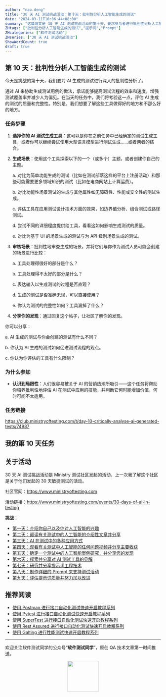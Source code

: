 ```yaml
---
author: "nao.deng"
title: "30 天 AI 测试挑战活动：第十天：批判性分析人工智能生成的测试"
date: "2024-03-11T10:06:44+08:00"
summary: "这篇博文是 30 天 AI 测试挑战活动的第十天，要求参与者进行批判性分析人工智能生成的测试。博文可能包括作者对由 AI 生成的测试的评估，包括其准确性、完整性、覆盖范围等方面。通过分享批判性分析的结果，读者将了解作者对于 AI 生成测试的深度理解和看法。这个系列活动有望为测试专业人士提供一个深入了解 AI 测试生成结果的实际案例，并促使更多关于提高 AI 生成测试质量的讨论。"
ZHtags: ["批判性分析人工智能生成的测试","提示词","Prompt"]
ZHcategories: ["软件测试活动"]
ZHseries: ["30 天 AI 测试挑战活动"]
ShowWordCount: true
draft: true
---
```


## 第 10 天：批判性分析人工智能生成的测试

今天是挑战的第十天，我们要对 AI 生成的测试进行深入的批判性分析了。

通过 AI 来协助生成测试用例的做法，承诺能够提高测试流程的效率和速度，增强测试覆盖率并减少人为偏见。在当天的任务中，我们将考验这一点，评估 AI 生成的测试的质量和完整性。特别是，我们想要了解这些工具做得好的地方和不那么好的地方。

### 任务步骤

1. **选择你的 AI 测试生成工具**：这可以是你在之前任务中已经确定的测试生成工具，或者你可以继续尝试使用大型语言模型进行测试生成……或者两者的结合。

2. **生成场景**：使用这个工具探索以下的一个（或多个）主题，或者创建你自己的主题。

   a. 对比为简单功能生成的测试（比如在测试部落这样的平台上注册活动）和那些可能需要更多领域知识的测试（比如在电商网站上计算运费）。

   b. 对比功能性场景测试的生成与其他属性如无障碍性、性能或安全性的测试生成。

   c. 评估工具在应用测试设计技术方面的效果，如边界值分析、组合测试或路径测试。

   d. 尝试不同的详细程度提供给工具，看看这如何影响生成测试的质量。

   e. 对比为基于 UI 的场景生成的测试与为 API 级别场景生成的测试。

3. **审核场景**：批判性地审查生成的场景，并将它们与你作为测试人员可能会创建的场景进行比较：

   a. 工具处理得很好的部分是什么？

   b. 工具处理得不太好的部分是什么？

   c. 表达输入以生成测试的过程是否直观？

   d. 生成的测试是否准确无误，可以直接使用？

   e. 你认为测试的完整性如何？工具漏掉了什么？

4. **分享你的发现**：通过回复这个帖子，让社区了解你的发现。

你可以分享：

a. AI 生成的测试与你会创建的测试有什么不同？

b. 你认为 AI 生成的测试如何促进测试流程的观点。

c. 你认为你评估的工具有什么限制？

### 为什么参加

- **认识到局限性**：人们很容易被关于 AI 的营销热潮所吸引——这个任务将帮助你培养批判性地评估 AI 在测试中应用的技能，并判断它何时能增加价值，何时可能不太适用。

### 任务链接

<https://club.ministryoftesting.com/t/day-10-critically-analyse-ai-generated-tests/74987>

## 我的第 10 天任务

## 关于活动

30 天 AI 测试挑战活动是 Ministry 测试社区发起的活动，上一次我了解这个社区是关于他们发起的 30 天敏捷测试的活动。

社区官网：<https://www.ministryoftesting.com>

活动链接：<https://www.ministryoftesting.com/events/30-days-of-ai-in-testing>

**挑战**：

- [第一天：介绍你自己以及你对人工智能的兴趣](https://naodeng.com.cn/zh/posts/event/30-days-of-ai-in-testing-day-1-introduce-yourself-and-your-interest-in-ai/)
- [第二天：阅读有关测试中的人工智能的介绍性文章并分享](https://naodeng.com.cn/zh/posts/event/30-days-of-ai-in-testing-day-2-read-an-introductory-article-on-ai-in-testing-and-share-it/)
- [第三天：AI 在测试中的多种应用方式](https://naodeng.com.cn/zh/posts/event/30-days-of-ai-in-testing-day-3-list-ways-in-which-ai-is-used-in-testing/)
- [第四天：观看有关测试中人工智能的任何问题视频并分享主要收获](https://naodeng.com.cn/zh/posts/event/30-days-of-ai-in-testing-day-4-watch-the-ama-on-artificial-intelligence-in-testing-and-share-your-key-takeaway/)
- [第五天：确定一个测试中的人工智能案例研究，并分享您的发现](https://naodeng.com.cn/zh/posts/event/30-days-of-ai-in-testing-day-5-identify-a-case-study-on-ai-in-testing-and-share-your-findings/)
- [第六天：探索并分享对 AI 测试工具的见解](https://naodeng.com.cn/zh/posts/event/30-days-of-ai-in-testing-day-6-explore-and-share-insights-on-ai-testing-tools/)
- [第七天：研究并分享提示词工程技术](https://naodeng.com.cn/zh/posts/event/30-days-of-ai-in-testing-day-7-research-and-share-prompt-engineering-techniques/)
- [第八天：制作详细的 Prompt 来支持测试活动](https://naodeng.com.cn/zh/posts/event/30-days-of-ai-in-testing-day-8-craft-a-detailed-prompt-to-support-test-activities/)
- [第九天：评估提示词质量并努力加以改进](https://naodeng.com.cn/zh/posts/event/30-days-of-ai-in-testing-day-9-evaluate-prompt-quality-and-try-to-improve-it/)

## 推荐阅读

- [使用 Postman 进行接口自动化测试快速开启教程系列](https://naodeng.tech/zh/zhseries/postman-%E6%8E%A5%E5%8F%A3%E8%87%AA%E5%8A%A8%E5%8C%96%E6%B5%8B%E8%AF%95%E6%95%99%E7%A8%8B/)
- [使用 Pytest 进行接口自动化测试快速开启教程系列](https://naodeng.tech/zh/zhseries/pytest-%E6%8E%A5%E5%8F%A3%E8%87%AA%E5%8A%A8%E5%8C%96%E6%B5%8B%E8%AF%95%E6%95%99%E7%A8%8B/)
- [使用 SuperTest 进行接口自动化测试快速开启教程系列](https://naodeng.tech/zh/zhseries/supertest-%E6%8E%A5%E5%8F%A3%E8%87%AA%E5%8A%A8%E5%8C%96%E6%B5%8B%E8%AF%95%E6%95%99%E7%A8%8B/)
- [使用 Rest Assured 进行接口自动化测试快速开启教程系列](https://naodeng.tech/zh/zhseries/rest-assured-%E6%8E%A5%E5%8F%A3%E8%87%AA%E5%8A%A8%E5%8C%96%E6%B5%8B%E8%AF%95%E6%95%99%E7%A8%8B/)
- [使用 Galting 进行性能测试快速开启教程系列](https://naodeng.tech/zh/zhseries/gatling-%E6%80%A7%E8%83%BD%E6%B5%8B%E8%AF%95%E6%95%99%E7%A8%8B/)

---
欢迎关注软件测试同学的公众号“**软件测试同学**”，原创 QA 技术文章第一时间推送。
<!-- markdownlint-disable MD045 -->
<!-- markdownlint-disable MD033 -->
<center>
  <img src="https://cdn.jsdelivr.net/gh/naodeng/blogimg@master/uPic/2023112015'QR Code for 公众号.jpg" style="width: 100px;">
</center>
<!-- markdownlint-disable MD033 -->
<!-- markdownlint-disable MD045 -->